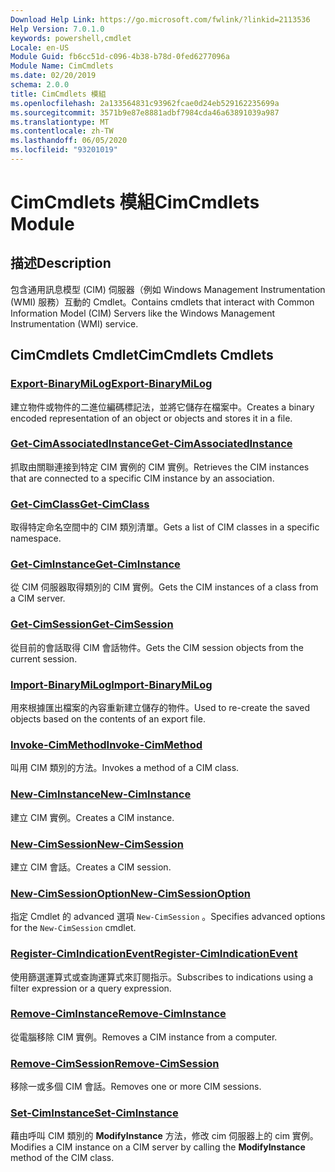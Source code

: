 ```yaml
---
Download Help Link: https://go.microsoft.com/fwlink/?linkid=2113536
Help Version: 7.0.1.0
keywords: powershell,cmdlet
Locale: en-US
Module Guid: fb6cc51d-c096-4b38-b78d-0fed6277096a
Module Name: CimCmdlets
ms.date: 02/20/2019
schema: 2.0.0
title: CimCmdlets 模組
ms.openlocfilehash: 2a133564831c93962fcae0d24eb529162235699a
ms.sourcegitcommit: 3571b9e87e8881adbf7984cda46a63891039a987
ms.translationtype: MT
ms.contentlocale: zh-TW
ms.lasthandoff: 06/05/2020
ms.locfileid: "93201019"
---
```

# <span data-ttu-id="c725a-103">CimCmdlets 模組</span><span class="sxs-lookup"><span data-stu-id="c725a-103">CimCmdlets Module</span></span>

## <span data-ttu-id="c725a-104">描述</span><span class="sxs-lookup"><span data-stu-id="c725a-104">Description</span></span>

<span data-ttu-id="c725a-105">包含通用訊息模型 (CIM) 伺服器（例如 Windows Management Instrumentation (WMI) 服務）互動的 Cmdlet。</span><span class="sxs-lookup"><span data-stu-id="c725a-105">Contains cmdlets that interact with Common Information Model (CIM) Servers like the Windows Management Instrumentation (WMI) service.</span></span>

## <span data-ttu-id="c725a-106">CimCmdlets Cmdlet</span><span class="sxs-lookup"><span data-stu-id="c725a-106">CimCmdlets Cmdlets</span></span>

### [<span data-ttu-id="c725a-107">Export-BinaryMiLog</span><span class="sxs-lookup"><span data-stu-id="c725a-107">Export-BinaryMiLog</span></span>](Export-BinaryMiLog.md)
<span data-ttu-id="c725a-108">建立物件或物件的二進位編碼標記法，並將它儲存在檔案中。</span><span class="sxs-lookup"><span data-stu-id="c725a-108">Creates a binary encoded representation of an object or objects and stores it in a file.</span></span>

### [<span data-ttu-id="c725a-109">Get-CimAssociatedInstance</span><span class="sxs-lookup"><span data-stu-id="c725a-109">Get-CimAssociatedInstance</span></span>](Get-CimAssociatedInstance.md)
<span data-ttu-id="c725a-110">抓取由關聯連接到特定 CIM 實例的 CIM 實例。</span><span class="sxs-lookup"><span data-stu-id="c725a-110">Retrieves the CIM instances that are connected to a specific CIM instance by an association.</span></span>

### [<span data-ttu-id="c725a-111">Get-CimClass</span><span class="sxs-lookup"><span data-stu-id="c725a-111">Get-CimClass</span></span>](Get-CimClass.md)
<span data-ttu-id="c725a-112">取得特定命名空間中的 CIM 類別清單。</span><span class="sxs-lookup"><span data-stu-id="c725a-112">Gets a list of CIM classes in a specific namespace.</span></span>

### [<span data-ttu-id="c725a-113">Get-CimInstance</span><span class="sxs-lookup"><span data-stu-id="c725a-113">Get-CimInstance</span></span>](Get-CimInstance.md)
<span data-ttu-id="c725a-114">從 CIM 伺服器取得類別的 CIM 實例。</span><span class="sxs-lookup"><span data-stu-id="c725a-114">Gets the CIM instances of a class from a CIM server.</span></span>

### [<span data-ttu-id="c725a-115">Get-CimSession</span><span class="sxs-lookup"><span data-stu-id="c725a-115">Get-CimSession</span></span>](Get-CimSession.md)
<span data-ttu-id="c725a-116">從目前的會話取得 CIM 會話物件。</span><span class="sxs-lookup"><span data-stu-id="c725a-116">Gets the CIM session objects from the current session.</span></span>

### [<span data-ttu-id="c725a-117">Import-BinaryMiLog</span><span class="sxs-lookup"><span data-stu-id="c725a-117">Import-BinaryMiLog</span></span>](Import-BinaryMiLog.md)
<span data-ttu-id="c725a-118">用來根據匯出檔案的內容重新建立儲存的物件。</span><span class="sxs-lookup"><span data-stu-id="c725a-118">Used to re-create the saved objects based on the contents of an export file.</span></span>

### [<span data-ttu-id="c725a-119">Invoke-CimMethod</span><span class="sxs-lookup"><span data-stu-id="c725a-119">Invoke-CimMethod</span></span>](Invoke-CimMethod.md)
<span data-ttu-id="c725a-120">叫用 CIM 類別的方法。</span><span class="sxs-lookup"><span data-stu-id="c725a-120">Invokes a method of a CIM class.</span></span>

### [<span data-ttu-id="c725a-121">New-CimInstance</span><span class="sxs-lookup"><span data-stu-id="c725a-121">New-CimInstance</span></span>](New-CimInstance.md)
<span data-ttu-id="c725a-122">建立 CIM 實例。</span><span class="sxs-lookup"><span data-stu-id="c725a-122">Creates a CIM instance.</span></span>

### [<span data-ttu-id="c725a-123">New-CimSession</span><span class="sxs-lookup"><span data-stu-id="c725a-123">New-CimSession</span></span>](New-CimSession.md)
<span data-ttu-id="c725a-124">建立 CIM 會話。</span><span class="sxs-lookup"><span data-stu-id="c725a-124">Creates a CIM session.</span></span>

### [<span data-ttu-id="c725a-125">New-CimSessionOption</span><span class="sxs-lookup"><span data-stu-id="c725a-125">New-CimSessionOption</span></span>](New-CimSessionOption.md)
<span data-ttu-id="c725a-126">指定 Cmdlet 的 advanced 選項 `New-CimSession` 。</span><span class="sxs-lookup"><span data-stu-id="c725a-126">Specifies advanced options for the `New-CimSession` cmdlet.</span></span>

### [<span data-ttu-id="c725a-127">Register-CimIndicationEvent</span><span class="sxs-lookup"><span data-stu-id="c725a-127">Register-CimIndicationEvent</span></span>](Register-CimIndicationEvent.md)
<span data-ttu-id="c725a-128">使用篩選運算式或查詢運算式來訂閱指示。</span><span class="sxs-lookup"><span data-stu-id="c725a-128">Subscribes to indications using a filter expression or a query expression.</span></span>

### [<span data-ttu-id="c725a-129">Remove-CimInstance</span><span class="sxs-lookup"><span data-stu-id="c725a-129">Remove-CimInstance</span></span>](Remove-CimInstance.md)
<span data-ttu-id="c725a-130">從電腦移除 CIM 實例。</span><span class="sxs-lookup"><span data-stu-id="c725a-130">Removes a CIM instance from a computer.</span></span>

### [<span data-ttu-id="c725a-131">Remove-CimSession</span><span class="sxs-lookup"><span data-stu-id="c725a-131">Remove-CimSession</span></span>](Remove-CimSession.md)
<span data-ttu-id="c725a-132">移除一或多個 CIM 會話。</span><span class="sxs-lookup"><span data-stu-id="c725a-132">Removes one or more CIM sessions.</span></span>

### [<span data-ttu-id="c725a-133">Set-CimInstance</span><span class="sxs-lookup"><span data-stu-id="c725a-133">Set-CimInstance</span></span>](Set-CimInstance.md)
<span data-ttu-id="c725a-134">藉由呼叫 CIM 類別的 **ModifyInstance** 方法，修改 cim 伺服器上的 cim 實例。</span><span class="sxs-lookup"><span data-stu-id="c725a-134">Modifies a CIM instance on a CIM server by calling the **ModifyInstance** method of the CIM class.</span></span>
